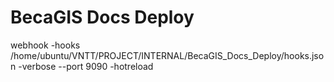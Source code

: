 # BecaGIS Docs Deploy

webhook -hooks /home/ubuntu/VNTT/PROJECT/INTERNAL/BecaGIS_Docs_Deploy/hooks.json -verbose --port 9090 -hotreload